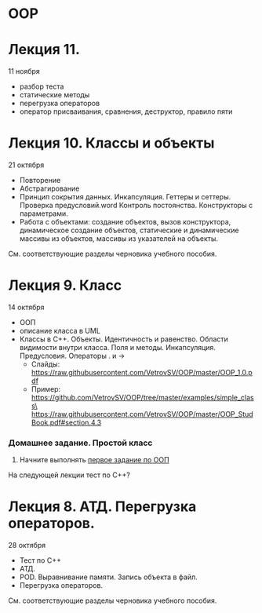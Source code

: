 # OOP



# Лекция 11. 
11 ноября
- разбор теста
- статические методы
- перегрузка операторов
- оператор присваивания, сравнения, деструктор, правило пяти






# Лекция 10. Классы и объекты
21 октября
- Повторение
- Абстрагирование
- Принцип сокрытия данных. Инкапсуляция. Геттеры и сеттеры. Проверка предусловий.word Контроль постоянства. Конструкторы с параметрами.
- Работа с объектами: создание объектов, вызов конструктора, динамическое создание объектов, статические и динамические массивы из объектов, массивы из указателей на объекты.

См. соответствующие разделы черновика учебного пособия.


# Лекция 9. Класс
14 октября
- ООП
- описание класса в UML
- Классы в С++. Объекты. Идентичность и равенство. Области видимости внутри класса. Поля и методы. Инкапсуляция. Предусловия. Операторы . и ->
  - Слайды: https://raw.githubusercontent.com/VetrovSV/OOP/master/OOP_1.0.pdf
  - Пример: https://github.com/VetrovSV/OOP/tree/master/examples/simple_class\
            https://raw.githubusercontent.com/VetrovSV/OOP/master/OOP_StudBook.pdf#section.4.3

### Домашнее задание. Простой класс
1. Начните выполнять [первое задание по ООП](../Задания%20I.md)

На следующей лекции тест по С++?


# Лекция 8. АТД. Перегрузка операторов.
28 октября
- Тест по C++
- АТД.
- POD. Выравнивание памяти. Запись объекта в файл.
- Перегрузка операторов.

См. соответствующие разделы черновика учебного пособия.
